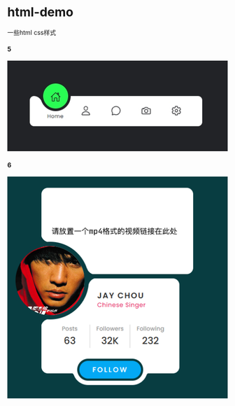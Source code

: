 # html-demo
一些html css样式

#### 5

<img src="./public/images/readme/20250313104524.png">

#### 6
<img src="./public/images/readme/image1.png">

